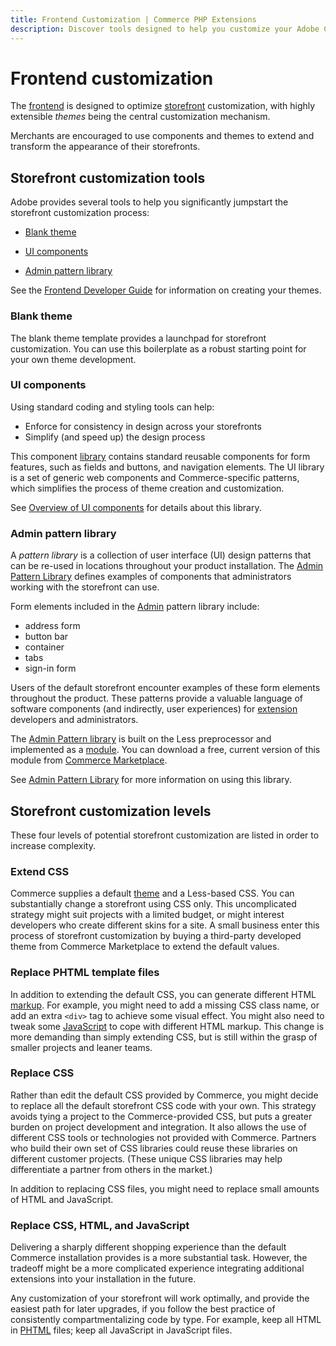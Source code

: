```yaml
---
title: Frontend Customization | Commerce PHP Extensions
description: Discover tools designed to help you customize your Adobe Commerce or Magento Open Source storefront.
---
```


# Frontend customization

The [frontend](https://glossary.magento.com/frontend) is designed to optimize [storefront](https://glossary.magento.com/storefront) customization, with highly extensible *themes* being the central customization mechanism.

Merchants are encouraged to use components and themes to extend and transform the appearance of their storefronts.

## Storefront customization tools

Adobe provides several tools to help you significantly jumpstart the storefront customization process:

*  [Blank theme](https://glossary.magento.com/theme)

*  [UI components](https://developer.adobe.com/commerce/frontend-core/ui-components/)

*  [Admin pattern library](https://developer.adobe.com/commerce/admin-developer/pattern-library/)

See the [Frontend Developer Guide](https://developer.adobe.com/commerce/frontend-core/guide/) for information on creating your themes.

### Blank theme

The blank theme template provides a launchpad for storefront customization. You can use this boilerplate as a robust starting point for your own theme development.

### UI components

Using standard coding and styling tools can help:

*  Enforce for consistency in design across your storefronts
*  Simplify (and speed up) the design process

This component [library](https://glossary.magento.com/library) contains standard reusable components for form features, such as fields and buttons, and navigation elements. The UI library is a set of generic web components and Commerce-specific patterns, which simplifies the process of theme creation and customization.

See [Overview of UI components](https://developer.adobe.com/commerce/frontend-core/ui-components/) for details about this library.

### Admin pattern library

A *pattern library* is a collection of user interface (UI) design patterns that can be re-used in locations throughout your product installation. The [Admin Pattern Library](https://developer.adobe.com/commerce/admin-developer/pattern-library/) defines examples of components that administrators working with the storefront can use.

Form elements included in the [Admin](https://glossary.magento.com/magento-admin) pattern library include:

*  address form
*  button bar
*  container
*  tabs
*  sign-in form

Users of the default storefront encounter examples of these form elements throughout the product. These patterns provide a valuable language of software components (and indirectly, user experiences) for [extension](https://glossary.magento.com/extension) developers and administrators.

The [Admin Pattern library](https://glossary.magento.com/admin) is built on the Less preprocessor and implemented as a [module](https://glossary.magento.com/module). You can download a free, current version of this module from [Commerce Marketplace](https://marketplace.magento.com/).

See [Admin Pattern Library](https://developer.adobe.com/commerce/admin-developer/pattern-library/) for more information on using this library.

## Storefront customization levels

These four levels of potential storefront customization are listed in order to increase complexity.

### Extend CSS

Commerce supplies a default [theme](https://glossary.magento.com/theme) and a Less-based CSS. You can substantially change a storefront using CSS only. This uncomplicated strategy might suit projects with a limited budget, or might interest developers who create different skins for a site. A small business enter this process of storefront customization by buying a third-party developed theme from Commerce Marketplace to extend the default values.

### Replace PHTML template files

In addition to extending the default CSS, you can generate different HTML [markup](https://glossary.magento.com/markup). For example, you might need to add a missing CSS class name, or add an extra `<div>` tag to achieve some visual effect. You might also need to tweak some [JavaScript](https://glossary.magento.com/javascript/) to cope with different HTML markup. This change is more demanding than simply extending CSS, but is still within the grasp of smaller projects and leaner teams.

### Replace CSS

Rather than edit the default CSS provided by Commerce, you might decide to replace all the default storefront CSS code with your own. This strategy avoids tying a project to the Commerce-provided CSS, but puts a greater burden on project development and integration. It also allows the use of different CSS tools or technologies not provided with Commerce. Partners who build their own set of CSS libraries could reuse these libraries on different customer projects. (These unique CSS libraries may help differentiate a partner from others in the market.)

In addition to replacing CSS files, you might need to replace small amounts of HTML and JavaScript.

### Replace CSS, HTML, and JavaScript

Delivering a sharply different shopping experience than the default Commerce installation provides is a more substantial task. However, the tradeoff might be a more complicated experience integrating additional extensions into your installation in the future.

<InlineAlert variant="success" slots="text"/>

Any customization of your storefront will work optimally, and provide the easiest path for later upgrades, if you follow the best practice of consistently compartmentalizing code by type. For example, keep all HTML in [PHTML](https://glossary.magento.com/phtml) files; keep all JavaScript in JavaScript files.
